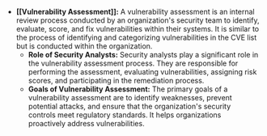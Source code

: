 - **[[Vulnerability Assessment]]:** A vulnerability assessment is an internal review process conducted by an organization's security team to identify, evaluate, score, and fix vulnerabilities within their systems. It is similar to the process of identifying and categorizing vulnerabilities in the CVE list but is conducted within the organization.
	- **Role of Security Analysts:** Security analysts play a significant role in the vulnerability assessment process. They are responsible for performing the assessment, evaluating vulnerabilities, assigning risk scores, and participating in the remediation process.
	- **Goals of Vulnerability Assessment:** The primary goals of a vulnerability assessment are to identify weaknesses, prevent potential attacks, and ensure that the organization's security controls meet regulatory standards. It helps organizations proactively address vulnerabilities.